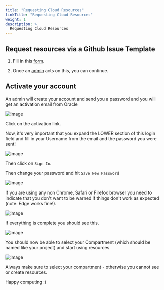 ```yaml
---
title: "Requesting Cloud Resources"
linkTitle: "Requesting Cloud Resources"
weight: 1
description: >
  Requesting Cloud Resources
---
```


## Request resources via a Github Issue Template

1. Fill in this
   [form](https://github.com/brainhackorg/brainhack_cloud/issues/new?assignees=&labels=resource_request&template=request-resource-access.yml).

1. Once an [admin](https://brainhack.org/brainhack_cloud/admins/team/) acts on
   this, you can continue.

## Activate your account

An admin will create your account and send you a password and you will get an
activation email from Oracle

![image](https://user-images.githubusercontent.com/4021595/157340745-1d565298-a117-401c-9611-93e051e97853.png)

Click on the activation link.

Now, it's very important that you expand the LOWER section of this login field
and fill in your Username from the email and the password you were sent!

![image](https://user-images.githubusercontent.com/4021595/157340962-3021d25f-31b1-44c0-a30a-130c70ac3327.png)

Then click on `Sign In`.

Then change your password and hit `Save New Password`

![image](https://user-images.githubusercontent.com/4021595/157341119-90b9d2e6-d06f-4659-a14f-17d0082c38b1.png)

If you are using any non Chrome, Safari or Firefox browser you need to indicate
that you don't want to be warned if things don't work as expected (note: Edge
works fine!).

![image](https://user-images.githubusercontent.com/4021595/157341388-d1a70845-ada5-4b0a-8fd9-a307f0c698ae.png)

If everything is complete you should see this.

![image](https://user-images.githubusercontent.com/4021595/157341435-4f604137-78f8-46e0-8fbb-a3113f4fac65.png)

You should now be able to select your Compartment (which should be named like your
project) and start using resources.

![image](https://user-images.githubusercontent.com/4021595/157345820-81a62c95-5603-4bf7-a266-0991fbd9dcb9.png)

Always make sure to select your compartment - otherwise you cannot see or create
resources.

Happy computing :)
